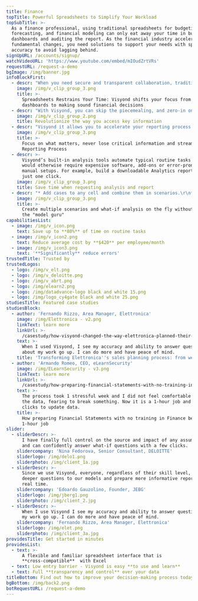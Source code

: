 ```yaml
---
title: Finance
topTitle: Powerful Spreadsheets to Simplify Your Workload
topSubTitle: >-
  As a finance professional, using traditional spreadsheets for budgeting,
  forecasting, and financial modeling can only eat away your time in building
  dashboards and auditing the report. As the financial industry accelerates its
  fundamental changes, you need solutions to support your needs with speed and
  accuracy to avoid lagging behind.
signUpURL: /accounts/signup/
watchVideoURL: 'https://www.youtube.com/embed/mIOudZrtVRs'
requestURL: /request-a-demo
bgImage: /img/banner.jpg
infoBlockFirst:
  - descr: "When you need secure and transparent collaboration, traditional spreadsheets require additional manual processes. It usually means passing data via email or other mechanisms and then possibly combining the information together. This opens the door for loss time and working with inaccurate data. Most businesses protect themselves by conducting several manual audits. This only leads to more loss time, while other departments wait for your reports – and no one needs that!\r\n\nWith Visyond, test assumptions, consolidate data, run analysis at an unprecedented speed and accuracy. Visyond is cloud-based so you never lose information, you can manage and transfer team knowledge easily (no more spreadsheets kept on someone’s desktop), and eliminate dependency from the model creator by testing your assumptions from any device without risking to break the model.\r\n\nIt’s been designed to never break formulae or lose your teams’ work, tracking their input and changes.\r\n"
    image: /img/v_clip_group_3.png
    title: >-
      Spreadsheets Restrains Your Time: Visyond shifts your focus from building
      dashboards to making sound financial decisions
  - descr: "With Visyond, you can skip the piecemealing, and zero-in on the key performance metrics that are critical. Visyond connects disparate data among spreadsheets and graphically displays the information so you can make decisions quickly.\r\n\n* Graphically displays opportunities and risks\r\n* Identifies the source of information\r\n* Secures confidential information to be viewed only by authorized users\r\n* Allows you to apply what-if scenarios on the fly\r\n"
    image: /img/v_clip_group_2.png
    title: Revolutionize the way you access key information
  - descr: "Visyond it allows you to accelerate your reporting process by minimizing time in collecting data and building the report. As data is collected, you can secure who sees it. Visyond’s spreadsheet technology resides on the cloud eliminating the need for emailing spreadsheets. It applies natural naming conventions to making it easy build reports with speed.\r\nVisyond is cloud-based \nso you never lose information, you can manage and transfer team knowledge easily (no more spreadsheets kept on someone’s desktop), and eliminate dependency from the model creator by sharing your models and analysis.\r\n\nIt’s been designed to never break formulas or lose your teams’ work, tracking their input and changes.\r\n"
    image: /img/v_clip_group_3.png
    title: >-
      Focus on what matters, never lose critical information and streamline your
      Reporting Process
  - descr: >-
      Visyond’s built-in analysis tools automate typical routine tasks that
      would otherwise require expensive software, add-ons or error-prone lengthy
      manual setups. For example, build a downloadable Analytics report with
      just one click.
    image: /img/v_clip_group_3.png
    title: Save time when requesting analysis and report
  - descr: "* Add cases to any cell and combine them in scenarios.\r\n* Have as many scenarios as you like without creating the chaos of multiple files and model versions.\r\n* Visualize and compare all the scenarios with just a few clicks.\r\n* Every cell in Visyond is multi-dimensional and like a database.\r\n"
    image: /img/v_clip_group_3.png
    title: >-
      Create multiple scenarios and what-if analysis on the fly without calling
      the "model guru"
capabilitiesList:
  - image: /img/v_icon.png
    text: Save up to **80%** of time on routine tasks
  - image: /img/v_icon2.png
    text: Reduce average cost by **$420** per employee/month
  - image: /img/v_icon3.png
    text: '**Significantly** reduce errors'
trustedTitle: Trusted by
trustedLogos:
  - logo: /img/v_elt.png
  - logo: /img/v_deloitte.png
  - logo: /img/v_abrt.png
  - logo: /img/elearn2.png
  - logo: /img/datadvance-logo black and white 15.png
  - logo: /img/logo_cy4gate black and white 25.png
studiesTitle: Featured case studies
studiesBlock:
  - author: 'Fernando Rizzo, Area Manager, Elettronica'
    image: /img/Elettronica - v2.png
    linkText: learn more
    linkUrl: >-
      /casestudy/how-visyond-changed-the-way-elettronica-planned-their-sales-and-shortened-the-process-from-weeks-to-hours/
    text: >-
      When I used Visyond, I see my accuracy and ability to answer questions
      about my work go up. I can do more and have peace of mind.
    title: 'Transforming Elettronica''s sales planning process: from weeks to hours'
  - author: 'Armando Romeo, CEO, eLearnSecurity'
    image: /img/ELearnSecurity - v3.png
    linkText: learn more
    linkUrl: >-
      /casestudy/how-preparing-financial-statements-with-no-training-in-finance-became-a-1-hour-job/
    text: >-
      The process took 1 stressful week and I did not feel comfortable to update
      the data, fearing to break something. Now it is a 1-hour job and a few
      clicks to update data.
    title: >-
      How preparing Financial Statements with no training in Finance became a
      1-hour job
slider:
  - sliderDescr: >-
      I have finally full control on the source and impact of any assumptions,
      and can confidently answer what-if questions with a few clicks.
    slidercompany: 'Nina Fedorova, Senior Consultant, DELOITTE'
    sliderlogo: /img/delo1.png
    sliderphoto: /img/client_1a.jpg
  - sliderDescr: >-
      Since we use Visyond, everyone, regardless of their skill level, can ask
      deeper questions to our models and prepare more informative reports in
      real time.
    slidercompany: 'Edoardo Gauzolino, Founder, JEBG'
    sliderlogo: /img/jberg1.png
    sliderphoto: /img/client_2.jpg
  - sliderDescr: >-
      When I use Visyond I see my accuracy and ability to answer questions about
      my work go up. I can do more and have peace of mind.
    slidercompany: 'Fernando Rizzo, Area Manager, Elettronica'
    sliderlogo: /img/elet.png
    sliderphoto: /img/client_3a.jpg
providesTitle: Get started in minutes
providesList:
  - text: >-
      A flexible and familiar spreadsheet interface that is
      **cross-compatible**  with Excel
  - text: Low entry barrier - Visyond is easy **to use and learn**
  - text: Full **transparency and control** over your data
titleBottom: Find out how to improve your decision-making process today
bgBottom: /img/back2.png
botRequestURL: /request-a-demo
---
```


